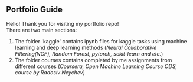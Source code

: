 ## Portfolio Guide
Hello! Thank you for visiting my portfolio repo!  
There are two main sections:  
1. The folder 'kaggle' contains ipynb files for kaggle tasks using machine learning and deep learning methods
(*Neural Collaborative Filtering(NCF), Random Forest, pytorch, sckit-learn and etc.*)
2. The folder courses contains completed by me assignments from different courses
   (*Coursera,  Open Machine Learning Course ODS, course by Radoslv Neychev*)
